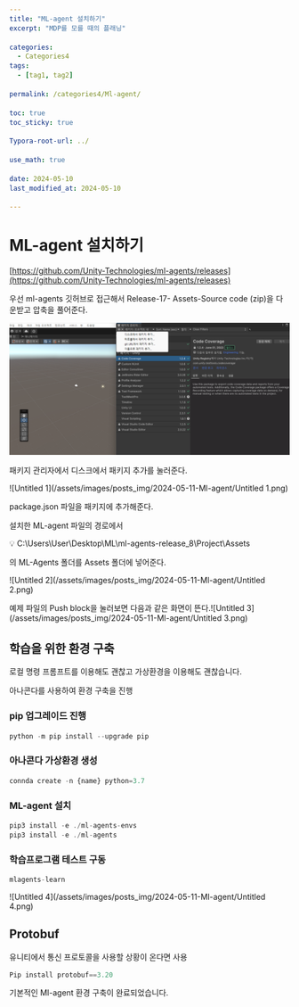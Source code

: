 ```yaml
---
title: "ML-agent 설치하기"
excerpt: "MDP를 모를 때의 플래닝"

categories:
  - Categories4
tags:
  - [tag1, tag2]

permalink: /categories4/Ml-agent/

toc: true
toc_sticky: true

Typora-root-url: ../

use_math: true

date: 2024-05-10
last_modified_at: 2024-05-10

---
```


# ML-agent 설치하기

[https://github.com/Unity-Technologies/ml-agents/releases](https://github.com/Unity-Technologies/ml-agents/releases)

우선 ml-agents 깃허브로 접근해서 Release-17- Assets-Source code (zip)을 다운받고 압축을 풀어준다.

![Untitled](/assets/images/posts_img/2024-05-11-Ml-agent/Untitled.png)

패키지 관리자에서 디스크에서 패키지 추가를 눌러준다.

![Untitled 1](/assets/images/posts_img/2024-05-11-Ml-agent/Untitled 1.png)

package.json 파일을 패키지에 추가해준다.

설치한 ML-agent 파일의 경로에서

<aside>
💡 C:\Users\User\Desktop\ML\ml-agents-release_8\Project\Assets

</aside>

의 ML-Agents 폴더를 Assets 폴더에 넣어준다.

![Untitled 2](/assets/images/posts_img/2024-05-11-Ml-agent/Untitled 2.png)

예제 파일의 Push block을 눌러보면 다음과 같은 화면이 뜬다.![Untitled 3](/assets/images/posts_img/2024-05-11-Ml-agent/Untitled 3.png)

## 학습을 위한 환경 구축

로컬 명령 프롬프트를 이용해도 괜찮고 가상환경을 이용해도 괜찮습니다.

아나콘다를 사용하여 환경 구축을 진행

### pip 업그레이드 진행

```jsx
python -m pip install --upgrade pip
```

### 아나콘다 가상환경 생성

```jsx
connda create -n {name} python=3.7
```

### ML-agent 설치

```jsx
pip3 install -e ./ml-agents-envs
pip3 install -e ./ml-agents
```

### 학습프로그램 테스트 구동

```jsx
mlagents-learn
```

![Untitled 4](/assets/images/posts_img/2024-05-11-Ml-agent/Untitled 4.png)

## Protobuf

유니티에서 통신 프로토콜을 사용할 상황이 온다면 사용

```jsx
Pip install protobuf==3.20
```

기본적인 Ml-agent 환경 구축이 완료되었습니다.